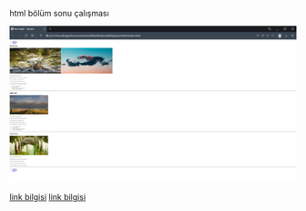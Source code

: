 html bölüm sonu çalışması



<img src="img/web sayfam.png">


[link bilgisi](http://github.com//oznurceyhan)
[link bilgisi](https://www.patika.dev//oznurceyhan)
